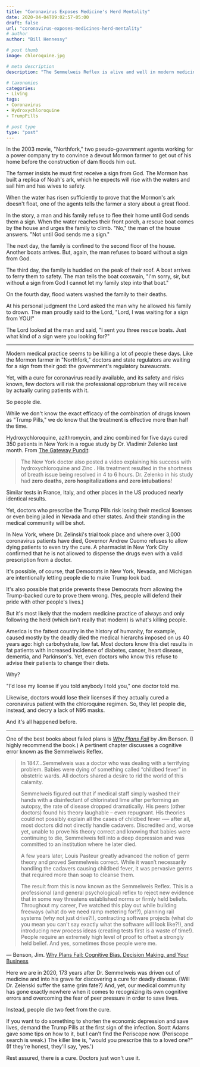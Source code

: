 ```yaml
---
title: "Coronavirus Exposes Medicine's Herd Mentality"
date: 2020-04-04T09:02:57-05:00
draft: false
url: "coronavirus-exposes-medicines-herd-mentality"
# author
author: "Bill Hennessy"

# post thumb
image: chloroquine.jpg

# meta description
description: "The Semmelweis Reflex is alive and well in modern medicine"

# taxonomies
categories: 
- Living
tags:
- Coronavirus
- Hydroxychloroquine
- TrumpPills

# post type
type: "post"
---
```


In the 2003 movie, "Northfork," two pseudo-government agents working for a power company try to convince a devout Mormon farmer to get out of his home before the construction of dam floods him out. 

The farmer insists he must first receive a sign from God. The Mormon has built a replica of Noah's ark, which he expects will rise with the waters and sail him and has wives to safety. 

When the water has risen sufficiently to prove that the Mormon's ark doesn't float, one of the agents tells the farmer a story about a great flood. 

In the story, a man and his family refuse to flee their home until God sends them a sign. When the water reaches their front porch, a rescue boat comes by the house and urges the family to climb. "No," the man of the house answers. "Not until God sends me a sign."

The next day, the family is confined to the second floor of the house. Another boats arrives. But, again, the man refuses to board without a sign from God.

The third day, the family is huddled on the peak of their roof. A boat arrives to ferry them to safety. The man tells the boat coxswain, "I'm sorry, sir, but without a sign from God I cannot let my family step into that boat."

On the fourth day, flood waters washed the family to their deaths.

At his personal judgment the Lord asked the man why he allowed his family to drown. The man proudly said to the Lord, "Lord, I was waiting for a sign from YOU!" 

The Lord looked at the man and said, "I sent you three rescue boats. Just what kind of a sign were you looking for?"

---

Modern medical practice seems to be killing a lot of people these days. Like the Mormon farmer in "Northfork," doctors and state regulators are waiting for a sign from their god: the government's regulatory bureaucrats. 

Yet, with a cure for coronavirus readily available, and its safety and risks known, few doctors will risk the professional opprobrium they will receive by actually curing patients with it. 

So people die. 

While we don't know the exact efficacy of the combination of drugs known as "Trump Pills," we do know that the treatment is effective more than half the time. 

Hydroxychloroquine, azithromycin, and zinc combined for five days cured 350 patients in New York in a rogue study by Dr. Vladimir Zelenko last month. From [The Gateway Pundit](https://www.thegatewaypundit.com/2020/03/update-dr-zelenko-has-now-treated-699-coronavirus-patients-with-100-success-rate-using-hydroxychloroquine-zinc-and-z-pak/):

> The New York doctor also posted a video explaining his success with hydroxychloroquine and Zinc .  His treatment resulted in the shortness of breath issue being resolved in 4 to 6 hours.  Dr. Zelenko in his study had **zero deaths, zero hospitalizations and zero intubations**!

Similar tests in France, Italy, and other places in the US produced nearly identical results. 

Yet, doctors who prescribe the Trump Pills risk losing their medical licenses or even being jailed in Nevada and other states. And their standing in the medical community will be shot.

In New York, where Dr. Zelinski's trial took place and where over 3,000 coronavirus patients have died, Governor Andrew Cuomo refuses to allow dying patients to even try the cure. A pharmacist in New York City confirmed that he is not allowed to dispense the drugs even with a valid prescription from a doctor. 

It's possible, of course, that Democrats in New York, Nevada, and Michigan are intentionally letting people die to make Trump look bad.

It's also possible that pride prevents these Democrats from allowing the Trump-backed cure to prove them wrong. (Yes, people will defend their pride with other people's lives.)

But it's most likely that the modern medicine practice of always and only following the herd (which isn't really that modern) is what's killing people. 

America is the fattest country in the history of humanity, for example, caused mostly by the deadly died the medical hierarchs imposed on us 40 years ago: high carbohydrate, low fat. Most doctors know this diet results in fat patients with increased incidence of diabetes, cancer, heart disease, dementia, and Parkinson's. Yet, even doctors who know this refuse to advise their patients to change their diets. 

Why?

"I'd lose my license if you told anybody I told you," one doctor told me. 

Likewise, doctors would lose their licenses if they actually cured a coronavirus patient with the chloroquine regimen. So, they let people die, instead, and decry a lack of N95 masks. 

And it's all happened before.

---

One of the best books about failed plans is [*Why Plans Fail*](https://www.amazon.com/Why-Plans-Fail-Business-MemeMachine/dp/0989081222/ref=sr_1_1_sspa?dchild=1&keywords=why+plans+fail&qid=1586011609&sr=8-1-spons&psc=1&spLa=ZW5jcnlwdGVkUXVhbGlmaWVyPUEyOE1TVkdMREozWEJNJmVuY3J5cHRlZElkPUFCMTNXQzhIR0ZURU0mZW5jcnlwdGVkQWRJZD1BMDAwNDc4NTEzOVM4V1FOOU9BNVUmd2lkZ2V0TmFtZT1zcF9hdGYmYWN0aW9uPWNsaWNrUmVkaXJlY3QmZG9Ob3RMb2dDbGljaz10cnVl) by Jim Benson. (I highly recommend the book.) A pertinent chapter discusses a cognitive error known as the Semmelweis Reflex. 

> In 1847...Semmelweis was a doctor who was dealing with a terrifying problem. Babies were dying of something called “childbed fever” in obstetric wards. All doctors shared a desire to rid the world of this calamity.
>  
> Semmelweis figured out that if medical staff simply washed their hands with a disinfectant of chlorinated lime after performing an autopsy, the rate of disease dropped dramatically. His peers (other doctors) found his theory laughable – even repugnant. His theories could not possibly explain all the cases of childbed fever -— after all, most doctors did not directly handle cadavers. Discredited and, worse yet, unable to prove his theory correct and knowing that babies were continuing to die, Semmelweis fell into a deep depression and was committed to an institution where he later died. 
> 
> A few years later, Louis Pasteur greatly advanced the notion of germ theory and proved Semmelweis correct. While it wasn’t necessarily handling the cadavers causing childbed fever, it was pervasive germs that required more than soap to cleanse them. 
> 
> The result from this is now known as the Semmelweis Reflex. This is a professional (and general psychological) reflex to reject new evidence that in some way threatens established norms or firmly held beliefs. Throughout my career, I’ve watched this play out while building freeways (what do we need ramp metering for!?), planning rail systems (why not just drive?!), contracting software projects (what do you mean you can't say exactly what the software will look like?!), and introducing new process ideas (creating tests first is a waste of time!). People require an extremely high level of proof to offset a strongly held belief. And yes, sometimes those people were me.

— Benson, Jim. [Why Plans Fail: Cognitive Bias, Decision Making, and Your Business](https://www.amazon.com/Why-Plans-Fail-Business-MemeMachine/dp/0989081222/ref=sr_1_1_sspa?dchild=1&keywords=why+plans+fail&qid=1586011609&sr=8-1-spons&psc=1&spLa=ZW5jcnlwdGVkUXVhbGlmaWVyPUEyOE1TVkdMREozWEJNJmVuY3J5cHRlZElkPUFCMTNXQzhIR0ZURU0mZW5jcnlwdGVkQWRJZD1BMDAwNDc4NTEzOVM4V1FOOU9BNVUmd2lkZ2V0TmFtZT1zcF9hdGYmYWN0aW9uPWNsaWNrUmVkaXJlY3QmZG9Ob3RMb2dDbGljaz10cnVl) 

Here we are in 2020, 173 years after Dr. Semmelweis was driven out of medicine and into his grave for discovering a cure for deadly disease. (Will Dr. Zelenski suffer the same grim fate?) And, yet, our medical community has gone exactly nowhere when it comes to recognizing its own cognitive errors and overcoming the fear of peer pressure in order to save lives. 

Instead, people die two feet from the cure. 

If you want to do something to shorten the economic depression and save lives, demand the Trump Pills at the first sign of the infection. Scott Adams gave some tips on how to it, but I can't find the Periscope now. (Periscope search is weak.) The killer line is, "would you prescribe this to a loved one?" (If they're honest, they'll say, 'yes.')

Rest assured, there is a cure. Doctors just won't use it. 

